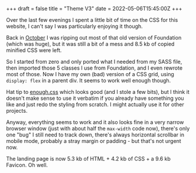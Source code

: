 +++
draft = false
title = "Theme V3"
date = 2022-05-06T15:45:00Z
+++

Over the last few evenings I spent a little bit of time on the CSS for this
website, I can't say I was particularly enjoying it though.


Back in [October](/blog/2021/website-update/) I was ripping out most of that
old version of Foundation (which was huge), but it was still a bit of a mess
and 8.5 kb of copied minified CSS were left.

So I started from zero and only ported what I needed from my SASS file, then
imported those 5 classes I use from Foundation, and I even rewrote
most of those. Now I have my own (bad) version of a CSS grid, using 
`display: flex` in a parent div. It seems to work well enough though.

Hat tip to [enough.css](https://github.com/jeffkreeftmeijer/enough.css) which
looks good (and I stole a few bits), but I think it doesn't make sense to
use it verbatim if you already have something you like and just redo
the styling from scratch. I might actually use it for other projects.

Anyway, everything seems to work and it also looks fine in a very narrow
browser window (just with about half the `max-width` code now), there's only
one "bug" I still need to track down, there's always horizontal scrollbar in
mobile mode, probably a stray margin or padding - but that's not urgent now.

The landing page is now 5.3 kb of HTML + 4.2 kb of CSS + a 9.6 kb Favicon.
Oh well.